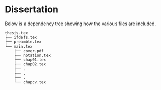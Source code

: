 # Dissertation

Below is a dependency tree showing how the various files are included.

    thesis.tex
    ├── ifdefs.tex
    ├── preamble.tex
    └── main.tex
        ├── cover.pdf
        ├── notation.tex
        ├── chap01.tex
        ├── chap02.tex
        ├── .
        ├── .
        ├── .
        └── chapcv.tex
